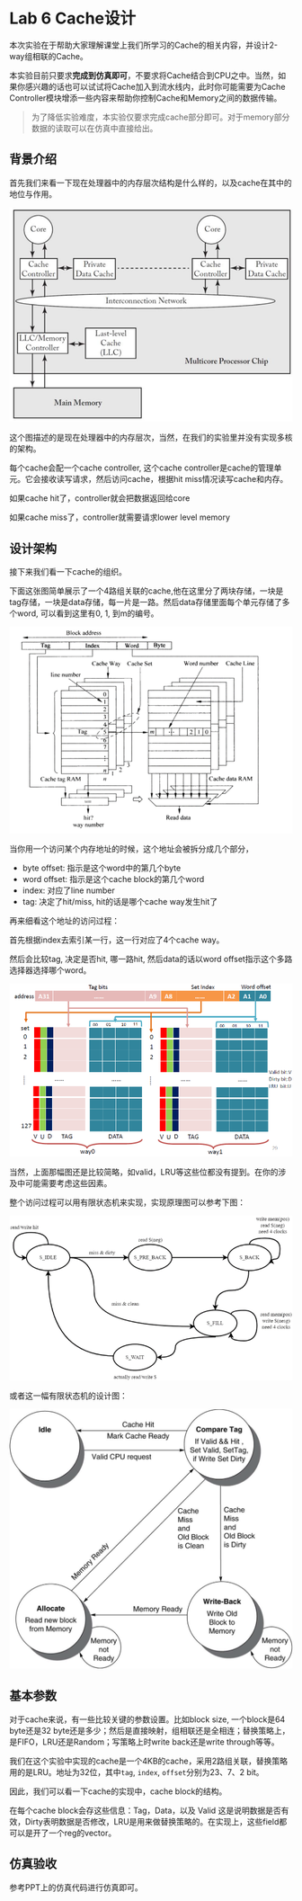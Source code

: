 # Lab 6 Cache设计

本次实验在于帮助大家理解课堂上我们所学习的Cache的相关内容，并设计2-way组相联的Cache。

本实验目前只要求**完成到仿真即可**，不要求将Cache结合到CPU之中。当然，如果你感兴趣的话也可以试试将Cache加入到流水线内，此时你可能需要为Cache Controller模块增添一些内容来帮助你控制Cache和Memory之间的数据传输。

> 为了降低实验难度，本实验仅要求完成cache部分即可。对于memory部分数据的读取可以在仿真中直接给出。

## 背景介绍

首先我们来看一下现在处理器中的内存层次结构是什么样的，以及cache在其中的地位与作用。

![image-20230524193312344](assets/image-20230524193312344.png)

这个图描述的是现在处理器中的内存层次，当然，在我们的实验里并没有实现多核的架构。

每个cache会配一个cache controller, 这个cache controller是cache的管理单元。它会接收读写请求，然后访问cache，根据hit miss情况读写cache和内存。

如果cache hit了，controller就会把数据返回给core

如果cache miss了，controller就需要请求lower level memory



## 设计架构

接下来我们看一下cache的组织。

下面这张图简单展示了一个4路组关联的cache,他在这里分了两块存储，一块是tag存储，一块是data存储，每一片是一路。然后data存储里面每个单元存储了多个word, 可以看到这里有0, 1, 到m的编号。

![image-20230524193658568](assets/image-20230524193658568.png)

当你用一个访问某个内存地址的时候，这个地址会被拆分成几个部分，

* byte offset: 指示是这个word中的第几个byte
* word offset: 指示是这个cache block的第几个word
* index: 对应了line number
* tag: 决定了hit/miss, hit的话是哪个cache way发生hit了



再来细看这个地址的访问过程：

首先根据index去索引某一行，这一行对应了4个cache way。

然后会比较tag, 决定是否hit, 哪一路hit, 然后data的话以word offset指示这个多路选择器选择哪个word。

![image-20230524200343379](assets/image-20230524200343379.png)

当然，上面那幅图还是比较简略，如valid，LRU等这些位都没有提到。在你的涉及中可能需要考虑这些因素。

整个访问过程可以用有限状态机来实现，实现原理图可以参考下图：

![image-20230524195332094](assets/image-20230524195332094.png)

或者这一幅有限状态机的设计图：

![image-20230524195459441](assets/image-20230524195459441.png)



## 基本参数

对于cache来说，有一些比较关键的参数设置。比如block size, 一个block是64 byte还是32 byte还是多少；然后是直接映射，组相联还是全相连；替换策略上，是FIFO，LRU还是Random；写策略上时write back还是write through等等。

我们在这个实验中实现的cache是一个4KB的cache，采用2路组关联，替换策略用的是LRU。地址为32位，其中`tag`, `index`, `offset`分别为23、7、2 bit。

因此，我们可以看一下cache的实现中，cache block的结构。

在每个cache block会存这些信息：Tag，Data，以及 Valid 这是说明数据是否有效，Dirty表明数据是否修改，LRU是用来做替换策略的。在实现上，这些field都可以是开了一个reg的vector。



## 仿真验收

参考PPT上的仿真代码进行仿真即可。
